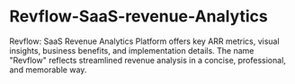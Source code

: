 # Revflow-SaaS-revenue-Analytics
Revflow: SaaS Revenue Analytics Platform offers key ARR metrics, visual insights, business benefits, and implementation details. The name "Revflow" reflects streamlined revenue analysis in a concise, professional, and memorable way.
